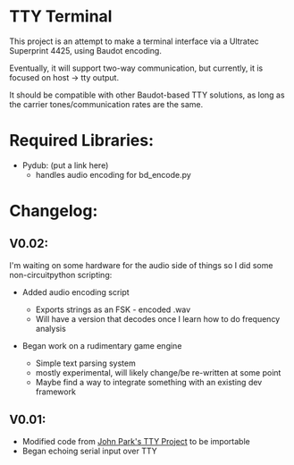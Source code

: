 # TTY Terminal
This project is an attempt to make a terminal interface via a Ultratec Superprint 4425, using Baudot encoding.

Eventually, it will support two-way communication, but currently, it is focused on host -> tty output. 

It should be compatible with other Baudot-based TTY solutions, as long as the carrier tones/communication rates are the same.


# Required Libraries:
* Pydub: (put a link here)
    * handles audio encoding for bd_encode.py

# Changelog:
## V0.02:
I'm waiting on some hardware for the audio side of things so I did some non-circuitpython scripting: 

* Added audio encoding script
    * Exports strings as an FSK - encoded .wav
    * Will have a version that decodes once I learn how to do frequency analysis

* Began work on a rudimentary game engine
    * Simple text parsing system
    * mostly experimental, will likely change/be re-written at some point
    * Maybe find a way to integrate something with an existing dev framework

## V0.01: 
* Modified code from [John Park's TTY Project](https://learn.adafruit.com/clue-teletype-transmitter/code-the-tty-transmitter) to be importable
* Began echoing serial input over TTY

